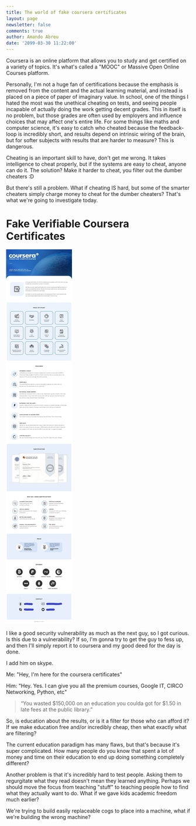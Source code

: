 ```yaml
---
title: The world of fake coursera certificates
layout: page
newsletter: false
comments: true
author: Amando Abreu
date: '2099-03-30 11:22:00'
---
```

Coursera is an online platform that allows you to study and get certified on a variety of topics. It's what's called a "MOOC" or Massive Open Online Courses platform.

Personally, I'm not a huge fan of certifications because the emphasis is removed from the content and the actual learning material, and instead is placed on a piece of paper of imaginary value. In school, one of the things I hated the most was the unethical cheating on tests, and seeing people incapable of actually doing the work getting decent grades. This in itself is no problem, but those grades are often used by employers and influence choices that may affect one's entire life. For some things like maths and computer science, it's easy to catch who cheated because the feedback-loop is incredibly short, and results depend on intrinsic wiring of the brain, but for softer subjects with results that are harder to measure? This is dangerous.

Cheating is an important skill to have, don't get me wrong. It takes intelligence to cheat properly, but if the systems are easy to cheat, anyone can do it. The solution? Make it harder to cheat, you filter out the dumber cheaters :D

But there's still a problem. What if cheating IS hard, but some of the smarter cheaters simply charge money to cheat for the dumber cheaters? That's what we're going to investigate today.

# Fake Verifiable Coursera Certificates

![](/assets/images/posts/coursera.jpg)

I like a good security vulnerability as much as the next guy, so I got curious. Is this due to a vulnerability? If so, I'm gonna try to get the guy to fess up, and then I'll simply report it to coursera and my good deed for the day is done.

I add him on skype.

Me: "Hey, I'm here for the coursera certificates"

Him: "Hey. Yes. I can give you all the premium courses, Google IT, CIRCO Networking, Python, etc"

> “You wasted $150,000 on an education you coulda got for $1.50 in late fees at the public library.”

So, is education about the results, or is it a filter for those who can afford it? If we make education free and/or incredibly cheap, then what exactly what are filtering?

The current education paradigm has many flaws, but that's because it's super complicated. How many people do you know that spent a lot of money and time on their education to end up doing something completely different?

Another problem is that it's incredibly hard to test people. Asking them to regurgitate what they read doesn't mean they learned anything. Perhaps we should move the focus from teaching "stuff" to teaching people how to find what they actually want to do. What if we gave kids academic freedom much earlier? 

We're trying to build easily replaceable cogs to place into a machine, what if we're building the wrong machine?
